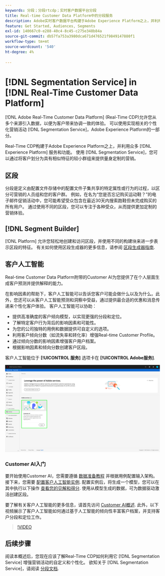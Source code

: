```yaml
---
keywords: 分段；分段rtcdp；实时客户数据平台分段
title: Real-time Customer Data Platform中的分段服务
description: Adobe实时客户数据平台构建于Adobe Experience Platform之上，并利用了许多Experience Platform服务和功能。 使用分段服务，您可以将客户划分为具有相似特征的较小组，从而提供量身定制的营销。
feature: Get Started, Audiences, Segments
exl-id: 140667c0-e288-40c4-8c45-c275e348b84a
source-git-commit: db57fa753a3980dca671d476521f9849147880f1
workflow-type: tm+mt
source-wordcount: '540'
ht-degree: 4%

---
```


# [!DNL Segmentation Service] in [!DNL Real-Time Customer Data Platform]

[!DNL Adobe Real-Time Customer Data Platform] (Real-Time CDP)允许您从多个来源引入数据，以便为客户带来协调一致的体验。 可以使用实现相关的个性化营销活动 [!DNL Segmentation Service]，Adobe Experience Platform的一部分。

Real-Time CDP构建于Adobe Experience Platform之上，并利用众多 [!DNL Experience Platform] 服务和功能。 使用 [!DNL Segmentation Service]，您可以通过将客户划分为具有相似特征的较小群组来提供量身定制的营销。

## 区段

分段是定义由配置文件存储中的配置文件子集共享的特定属性或行为的过程，以区分可营销的人员组和您的客户群。 例如，在名为“您是否忘记购买运动鞋？”的电子邮件促销活动中，您可能希望受众包含在最近30天内搜索跑鞋但未完成购买的所有用户。 通过使用不同的区段，您可以专注于各种受众，从而提供更加定制的营销体验。

## [!DNL Segment Builder]

[!DNL Platform] 允许您轻松地创建和访问区段，并使用不同的构建块来进一步表示区段的特征。 有关如何使用区段生成器的更多信息，请参阅 [区段生成器指南](./segment-builder-guide.md).

## 客户人工智能

Real-time Customer Data Platform附带的Customer AI为您提供了在个人层面生成客户预测并提供解释的能力。

在影响因素的帮助下，客户人工智能可以告诉您客户可能会做什么以及为什么。此外，您还可以从客户人工智能预测和洞察中受益，通过提供最合适的优惠和消息传递来个性化客户体验。 客户人工智能可以协助：

* 提供高准确度的客户倾向模型，以实现更强的分段和定位。
* 了解特定客户行为背后的影响因素和可能性。
* 为您的公司独特的用例和数据提供可自定义的选项。
* 利用客户倾向分数（如流失率和转化率）增强Real-time Customer Profile。
* 通过倾向分数的影响因素增强客户用户档案。
* 根据影响因素和倾向分数创建客户区段。

客户人工智能位于 **[!UICONTROL 服务]** 选项卡在 **[!UICONTROL Adobe服务]**.

![客户人工智能位置](../assets/overview/rtcdp-customer-ai.png)

### Customer AI入门

要开始使用Customer AI，您需要遵循 [数据准备教程](../../intelligent-services/data-preparation.md) 并根据用例配置输入架构。 接下来，您需要 [配置客户人工智能实例](../../intelligent-services/customer-ai/user-guide/configure.md). 配置实例后，将生成一个模型，您可以在其中执行以下操作 [查看您的见解和得分](../../intelligent-services/customer-ai/user-guide/discover-insights.md). 使用从模型生成的数据，可为数据驱动激活创建区段。

要了解有关客户人工智能的更多信息，请首先访问 [Customer AI概述](../../intelligent-services/customer-ai/overview.md). 此外，以下视频展示了客户人工智能如何通过基于人工智能的倾向性丰富客户档案，并支持客户分段和定位工作。

>[!VIDEO](https://video.tv.adobe.com/v/40374/?quality=12&learn=on)


## 后续步骤

阅读本概述后，您现在应该了解Real-Time CDP如何利用它 [!DNL Segmentation Service] 增强营销活动的自定义和个性化。 欲知关于 [!DNL Segmentation Service]，请阅读 [分段文档](../../segmentation/home.md).
